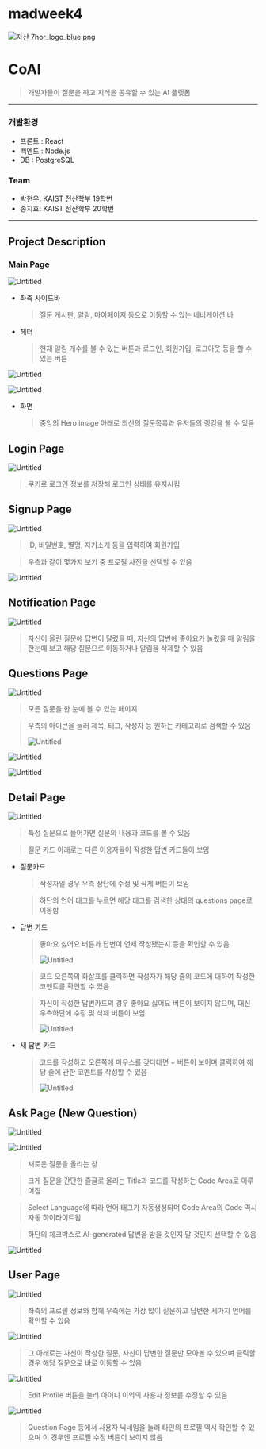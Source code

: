 # madweek4
![자산 7hor_logo_blue.png](https://prod-files-secure.s3.us-west-2.amazonaws.com/f6cb388f-3934-47d6-9928-26d2e10eb0fc/7f592094-fa2d-482d-be3d-9ca71504eb99/%EC%9E%90%EC%82%B0_7hor_logo_blue.png)

# CoAI

> 개발자들이 질문을 하고 지식을 공유할 수 있는 AI 플랫폼
> 

---

### 개발환경

- 프론트 : React
- 백엔드 : Node.js
- DB : PostgreSQL

### Team

- 박현우: KAIST 전산학부 19학번
- 송지효: KAIST 전산학부 20학번

---

## **Project Description**

### Main Page

![Untitled](https://prod-files-secure.s3.us-west-2.amazonaws.com/f6cb388f-3934-47d6-9928-26d2e10eb0fc/9f9297c5-0c7f-471f-9900-2a2fbe1bb7b3/Untitled.png)

- 좌측 사이드바
    
    > 질문 게시판, 알림, 마이페이지 등으로 이동할 수 있는 네비게이션 바
    > 
- 헤더
    
    > 현재 알림 개수를 볼 수 있는 버튼과 로그인, 회원가입, 로그아웃 등을 할 수 있는 버튼
    > 

![Untitled](https://prod-files-secure.s3.us-west-2.amazonaws.com/f6cb388f-3934-47d6-9928-26d2e10eb0fc/7417d3f1-7f15-4b26-a7c8-fc34de4695ca/Untitled.png)

![Untitled](https://prod-files-secure.s3.us-west-2.amazonaws.com/f6cb388f-3934-47d6-9928-26d2e10eb0fc/4f52e601-e37a-448b-99ce-5cf8dd6dc0fc/Untitled.png)

- 화면
    
    > 중앙의 Hero image 아래로 최신의 질문목록과 유저들의 랭킹을 볼 수 있음
    > 
    

## **Login Page**

![Untitled](https://prod-files-secure.s3.us-west-2.amazonaws.com/f6cb388f-3934-47d6-9928-26d2e10eb0fc/b018bca0-c983-44e0-b159-83148321bcdf/Untitled.png)

> 쿠키로 로그인 정보를 저장해 로그인 상태를 유지시킴
> 

## Signup Page

![Untitled](https://prod-files-secure.s3.us-west-2.amazonaws.com/f6cb388f-3934-47d6-9928-26d2e10eb0fc/26d570ca-4378-44a3-9884-4b9374ce4f4b/Untitled.png)

> ID, 비밀번호, 별명, 자기소개 등을 입력하여 회원가입
> 

> 우측과 같이 몇가지 보기 중 프로필 사진을 선택할 수 있음
> 

![Untitled](https://prod-files-secure.s3.us-west-2.amazonaws.com/f6cb388f-3934-47d6-9928-26d2e10eb0fc/13380439-1032-498a-8863-5579bf35e210/Untitled.png)

## Notification Page

![Untitled](https://prod-files-secure.s3.us-west-2.amazonaws.com/f6cb388f-3934-47d6-9928-26d2e10eb0fc/8bfa8dfe-7ab8-4e6e-9fc7-a65a59d8c0ed/Untitled.png)

> 자신이 올린 질문에 답변이 달렸을 때, 자신의 답변에 좋아요가 눌렸을 때 알림을 한눈에 보고 해당 질문으로 이동하거나 알림을 삭제할 수 있음
> 

## Questions Page

![Untitled](https://prod-files-secure.s3.us-west-2.amazonaws.com/f6cb388f-3934-47d6-9928-26d2e10eb0fc/7680e7ab-7e03-41bb-a753-91c0985c68ae/Untitled.png)

> 모든 질문을 한 눈에 볼 수 있는 페이지
> 

> 우측의 아이콘을 눌러 제목, 태그, 작성자 등 원하는 카테고리로 검색할 수 있음
> 
> 
> ![Untitled](https://prod-files-secure.s3.us-west-2.amazonaws.com/f6cb388f-3934-47d6-9928-26d2e10eb0fc/55b04259-0227-4a98-8be9-1bde71ef88af/Untitled.png)
> 

![Untitled](https://prod-files-secure.s3.us-west-2.amazonaws.com/f6cb388f-3934-47d6-9928-26d2e10eb0fc/c86f84ad-aa2e-4ec4-8e38-e7113973aa9e/Untitled.png)

![Untitled](https://prod-files-secure.s3.us-west-2.amazonaws.com/f6cb388f-3934-47d6-9928-26d2e10eb0fc/e03886bb-8f7d-4cac-9d79-38b29b4a21e0/Untitled.png)

## Detail Page

![Untitled](https://prod-files-secure.s3.us-west-2.amazonaws.com/f6cb388f-3934-47d6-9928-26d2e10eb0fc/0c6e9ab7-3afa-4e64-b84b-75020102c1db/Untitled.png)

> 특정 질문으로 들어가면 질문의 내용과 코드를 볼 수 있음
> 

> 질문 카드 아래로는 다른 이용자들이 작성한 답변 카드들이 보임
> 
- 질문카드
    
    > 작성자일 경우 우측 상단에 수정 및 삭제 버튼이 보임
    > 
    
    > 하단의 언어 태그를 누르면 해당 태그를 검색한 상태의 questions page로 이동함
    > 
- 답변 카드
    
    > 좋아요 싫어요 버튼과 답변이 언제 작성됐는지 등을 확인할 수 있음
    > 
    > 
    > ![Untitled](https://prod-files-secure.s3.us-west-2.amazonaws.com/f6cb388f-3934-47d6-9928-26d2e10eb0fc/4c85597d-5979-460d-bfc2-8b901de862cf/Untitled.png)
    > 
    
    > 코드 오른쪽의 화살표를 클릭하면 작성자가 해당 줄의 코드에 대하여 작성한 코멘트를 확인할 수 있음
    > 
    
    > 자신이 작성한 답변카드의 경우 좋아요 싫어요 버튼이 보이지 않으며, 대신 우측하단에 수정 및 삭제 버튼이 보임
    > 
    > 
    > ![Untitled](https://prod-files-secure.s3.us-west-2.amazonaws.com/f6cb388f-3934-47d6-9928-26d2e10eb0fc/305be4e4-5f0e-4470-b8b0-4d52d22e99c4/Untitled.png)
    > 

- 새 답변 카드
    
    > 코드를 작성하고 오른쪽에 마우스를 갖다대면 + 버튼이 보이며 클릭하여 해당 줄에 관한 코멘트를 작성할 수 있음
    > 
    > 
    > ![Untitled](https://prod-files-secure.s3.us-west-2.amazonaws.com/f6cb388f-3934-47d6-9928-26d2e10eb0fc/065f0663-4953-4036-8e66-32ccd5a760c2/Untitled.png)
    > 

## Ask Page (New Question)

![Untitled](https://prod-files-secure.s3.us-west-2.amazonaws.com/f6cb388f-3934-47d6-9928-26d2e10eb0fc/ca3bd1e0-58f7-4eea-9d9a-44336c6a01a3/Untitled.png)

![Untitled](https://prod-files-secure.s3.us-west-2.amazonaws.com/f6cb388f-3934-47d6-9928-26d2e10eb0fc/dfcb9ef8-ae81-4369-b48f-341f7cd22fde/Untitled.png)

> 새로운 질문을 올리는 창
> 

> 크게 질문을 간단한 줄글로 올리는 Title과 코드를 작성하는 Code Area로 이루어짐
> 

> Select Language에 따라 언어 태그가 자동생성되며 Code Area의 Code 역시 자동 하이라이트됨
> 

> 하단의 체크박스로 AI-generated 답변을 받을 것인지 말 것인지 선택할 수 있음
> 

![Untitled](https://prod-files-secure.s3.us-west-2.amazonaws.com/f6cb388f-3934-47d6-9928-26d2e10eb0fc/82cf4d1d-a2a5-4322-bfc3-0d5196587d46/Untitled.png)

## User Page

![Untitled](https://prod-files-secure.s3.us-west-2.amazonaws.com/f6cb388f-3934-47d6-9928-26d2e10eb0fc/af2d5037-7731-49bf-aa7e-c39a9a30870b/Untitled.png)

> 좌측의 프로필 정보와 함께 우측에는 가장 많이 질문하고 답변한 세가지 언어를 확인할 수 있음
> 

![Untitled](https://prod-files-secure.s3.us-west-2.amazonaws.com/f6cb388f-3934-47d6-9928-26d2e10eb0fc/64fd5fb5-424c-49fb-976d-66791b4e5325/Untitled.png)

> 그 아래로는 자신이 작성한 질문, 자신이 답변한 질문만 모아볼 수 있으며 클릭할 경우 해당 질문으로 바로 이동할 수 있음
> 

![Untitled](https://prod-files-secure.s3.us-west-2.amazonaws.com/f6cb388f-3934-47d6-9928-26d2e10eb0fc/e36b1489-5da2-43f2-b15a-16bec5690ac0/Untitled.png)

> Edit Profile 버튼을 눌러 아이디 이외의 사용자 정보를 수정할 수 있음
> 

![Untitled](https://prod-files-secure.s3.us-west-2.amazonaws.com/f6cb388f-3934-47d6-9928-26d2e10eb0fc/8487cc7c-22ce-421b-9642-c3b352efa7cf/Untitled.png)

> Question Page 등에서 사용자 닉네임을 눌러 타인의 프로필 역시 확인할 수 있으며 이 경우엔 프로필 수정 버튼이 보이지 않음
>
